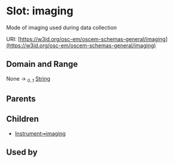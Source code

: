 
# Slot: imaging

Mode of imaging used during data collection

URI: [https://w3id.org/osc-em/oscem-schemas-general/imaging](https://w3id.org/osc-em/oscem-schemas-general/imaging)


## Domain and Range

None &#8594;  <sub>0..1</sub> [String](types/String.md)

## Parents


## Children

 *  [Instrument➞imaging](Instrument_imaging.md)

## Used by

